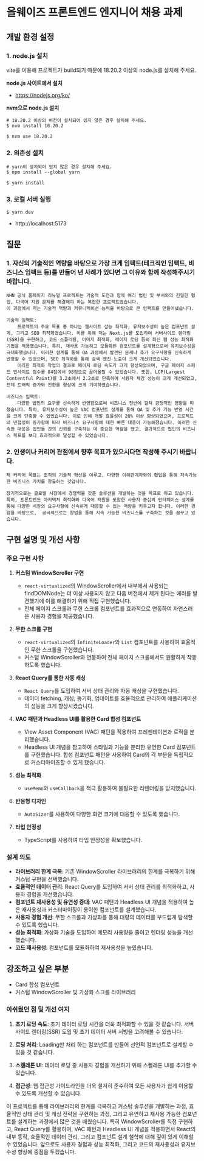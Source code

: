 # 올웨이즈 프론트엔드 엔지니어 채용 과제

## 개발 환경 설정

### 1. node.js 설치

vite를 이용해 프로젝트가 build되기 때문에 18.20.2 이상의 node.js를 설치해 주세요.

**node.js 사이트에서 설치**

- https://nodejs.org/ko/

**nvm으로 node.js 설치**

```
# 18.20.2 이상의 버전이 설치되어 있지 않은 경우 설치해 주세요.
$ nvm install 18.20.2

$ nvm use 18.20.2
```

### 2. 의존성 설치

```
# yarn이 설치되어 있지 않은 경우 설치해 주세요.
$ npm install --global yarn

$ yarn install
```

### 3. 로컬 서버 실행

```
$ yarn dev
```

- http://localhost:5173

## 질문

### 1. 자신의 기술적인 역량을 바탕으로 가장 크게 임팩트(테크적인 임팩트, 비즈니스 임팩트 등)를 만들어 낸 사례가 있다면 그 이유와 함께 작성해주시기 바랍니다.

    NHN 공식 홈페이지 리뉴얼 프로젝트는 기술적 도전과 함께 여러 법인 및 부서와의 긴밀한 협업, 다국어 지원 문제를 해결해야 하는 복잡한 프로젝트였습니다.
    이 과정에서 저는 기술적 역량과 커뮤니케이션 능력을 바탕으로 큰 임팩트를 만들어냈습니다.

    기술적 임팩트:
        프로젝트의 주요 목표 중 하나는 웹사이트 성능 최적화, 유지보수성이 높은 컴포넌트 설계, 그리고 SEO 최적화였습니다. 이를 위해 저는 Next.js를 도입하여 서버사이드 렌더링(SSR)을 구현하고, 코드 스플리팅, 이미지 최적화, 레이지 로딩 등의 최신 웹 성능 최적화 기법을 적용했습니다. 특히, 재사용 가능하고 모듈화된 컴포넌트를 설계함으로써 유지보수성을 극대화했습니다. 이러한 설계를 통해 QA 과정에서 발견된 문제나 추가 요구사항을 신속하게 반영할 수 있었으며, SEO 최적화를 통해 검색 엔진 노출이 크게 개선되었습니다.
        이러한 최적화 작업의 결과로 페이지 로딩 속도가 크게 향상되었으며, 구글 페이지 스피드 인사이트 점수를 84점에서 98점으로 끌어올릴 수 있었습니다. 또한, LCP(Largest Contentful Paint)를 3.2초에서 2.2초로 단축하여 사용자 체감 성능이 크게 개선되었고, 전체 트래픽 증가와 전환율 향상에 크게 기여하였습니다.

    비즈니스 임팩트:
        다양한 법인의 요구를 신속하게 반영함으로써 비즈니스 전반에 걸쳐 긍정적인 영향을 미쳤습니다. 특히, 유지보수성이 높은 VAC 컴포넌트 설계를 통해 QA 및 추가 기능 반영 시간을 크게 단축할 수 있었습니다. 이로 인해 개발 효율성이 20% 이상 향상되었으며, 프로젝트의 민첩성이 증가함에 따라 비즈니스 요구사항에 대한 빠른 대응이 가능해졌습니다. 이러한 신속한 대응은 법인들 간의 신뢰를 구축하는 데 중요한 역할을 했고, 결과적으로 법인의 비즈니스 목표를 보다 효과적으로 달성할 수 있었습니다.

### 2. 인생이나 커리어 관점에서 향후 목표가 있으시다면 작성해 주시기 바랍니다.

    제 커리어 목표는 조직의 기술적 혁신을 이루고, 다양한 이해관계자와의 협업을 통해 지속가능한 비즈니스 가치를 창출하는 것입니다.

    장기적으로는 글로벌 시장에서 경쟁력을 갖춘 솔루션을 개발하는 것을 목표로 하고 있습니다. 특히, 프론트엔드 아키텍처 최적화와 다국어 지원을 포함한 사용자 중심의 인터페이스 설계를 통해 다양한 시장의 요구사항에 신속하게 대응할 수 있는 역량을 키우고자 합니다. 이러한 경험을 바탕으로,  궁극적으로는 창업을 통해 지속 가능한 비즈니스를 구축하는 것을 꿈꾸고 있습니다.

## 구현 설명 및 개선 사항

### 주요 구현 사항

1. **커스텀 WindowScroller 구현**

   - `react-virtualized`의 WindowScroller에서 내부에서 사용되는 findDOMNode는 더 이상 사용되지 않고 다음 버전에서 제거 된다는 에러를 발견했기에 이를 해결하기 위해 직접 구현했습니다.
   - 전체 페이지 스크롤과 무한 스크롤 컴포넌트를 효과적으로 연동하여 자연스러운 사용자 경험을 제공했습니다.

2. **무한 스크롤 구현**

   - `react-virtualized`의 `InfiniteLoader`와 `List` 컴포넌트를 사용하여 효율적인 무한 스크롤을 구현했습니다.
   - 커스텀 WindowScroller와 연동하여 전체 페이지 스크롤에서도 원활하게 작동하도록 했습니다.

3. **React Query를 통한 자동 캐싱**

   - `React Query`를 도입하여 서버 상태 관리와 자동 캐싱을 구현했습니다.
   - 데이터 fetching, 캐싱, 동기화, 업데이트를 효율적으로 관리하여 애플리케이션의 성능을 크게 향상시켰습니다.

4. **VAC 패턴과 Headless UI를 활용한 Card 합성 컴포넌트**

   - View Asset Component (VAC) 패턴을 적용하여 프레젠테이션과 로직을 분리했습니다.
   - Headless UI 개념을 참고하여 스타일과 기능을 분리한 유연한 Card 컴포넌트를 구현했습니다. 합성 컴포넌트 패턴을 사용하여 Card의 각 부분을 독립적으로 커스터마이즈할 수 있게 했습니다.

5. **성능 최적화**

   - `useMemo`와 `useCallback`을 적극 활용하여 불필요한 리렌더링을 방지했습니다.

6. **반응형 디자인**

   - `AutoSizer`를 사용하여 다양한 화면 크기에 대응할 수 있도록 했습니다.

7. **타입 안정성**
   - TypeScript를 사용하여 타입 안정성을 확보했습니다.

### 설계 의도

- **라이브러리 한계 극복**: 기존 WindowScroller 라이브러리의 한계를 극복하기 위해 커스텀 구현을 선택했습니다.
- **효율적인 데이터 관리**: React Query를 도입하여 서버 상태 관리를 최적화하고, 사용자 경험을 개선했습니다.
- **컴포넌트 재사용성 및 유연성 증대**: VAC 패턴과 Headless UI 개념을 적용하여 높은 재사용성과 커스터마이징이 용이한 컴포넌트를 설계했습니다.
- **사용자 경험 개선**: 무한 스크롤과 가상화를 통해 대량의 데이터를 부드럽게 탐색할 수 있도록 했습니다.
- **성능 최적화**: 가상화 기술을 도입하여 메모리 사용량을 줄이고 렌더링 성능을 개선했습니다.
- **코드 재사용성**: 컴포넌트를 모듈화하여 재사용성을 높였습니다.

## 강조하고 싶은 부분

- Card 합성 컴포넌트
- 커스텀 WindowScroller 및 가상화 스크롤 라이브러리

### 아쉬웠던 점 및 개선 여지

1. **초기 로딩 속도**: 초기 데이터 로딩 시간을 더욱 최적화할 수 있을 것 같습니다. 서버 사이드 렌더링(SSR) 도입 및 초기 데이터 서버 서빙을 고려해볼 수 있습니다.

2. **로딩 처리**: Loading만 처리 하는 컴포넌트를 만들어 선언적 컴포넌트로 설계할 수 있을 것 같습니다.

3. **스켈레톤 UI**: 데이터 로딩 중 사용자 경험을 개선하기 위해 스켈레톤 UI를 추가할 수 있습니다.

4. **접근성**: 웹 접근성 가이드라인을 더욱 철저히 준수하여 모든 사용자가 쉽게 이용할 수 있도록 개선할 수 있습니다.

이 프로젝트를 통해 라이브러리의 한계를 극복하고 커스텀 솔루션을 개발하는 과정, 효율적인 상태 관리 및 캐싱 전략을 구현하는 과정, 그리고 유연하고 재사용 가능한 컴포넌트를 설계하는 과정에서 많은 것을 배웠습니다. 특히 WindowScroller를 직접 구현하고, React Query를 활용하며, VAC 패턴과 Headless UI 개념을 적용하면서 React의 내부 동작, 효율적인 데이터 관리, 그리고 컴포넌트 설계 철학에 대해 깊이 있게 이해할 수 있었습니다. 앞으로도 사용자 경험과 성능 최적화, 그리고 코드의 재사용성과 유지보수성 향상에 중점을 두겠습니다.
